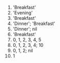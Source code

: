 1. 'Breakfast'
2. 'Evening'
3. 'Breakfast'
4. 'Dinner'; 'Breakfast'
5. 'Dinner'; nil 
6. 'Breakfast'
7. 0, 1, 2, 3, 4, 5
8. 0, 1, 2, 3, 4; 10
9. 0, 1, 2; nil
10. 1
